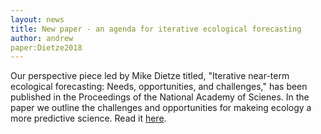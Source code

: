 ```yaml
---
layout: news
title: New paper - an agenda for iterative ecological forecasting
author: andrew
paper:Dietze2018
---
```


Our perspective piece led by Mike Dietze titled, "Iterative near-term ecological forecasting: Needs, opportunities, and challenges," has been published in the Proceedings of the National Academy of Scienes. In the paper we outline the challenges and opportunities for makeing ecology a more predictive science. Read it [here](http://www.pnas.org/content/early/2018/01/29/1710231115).
